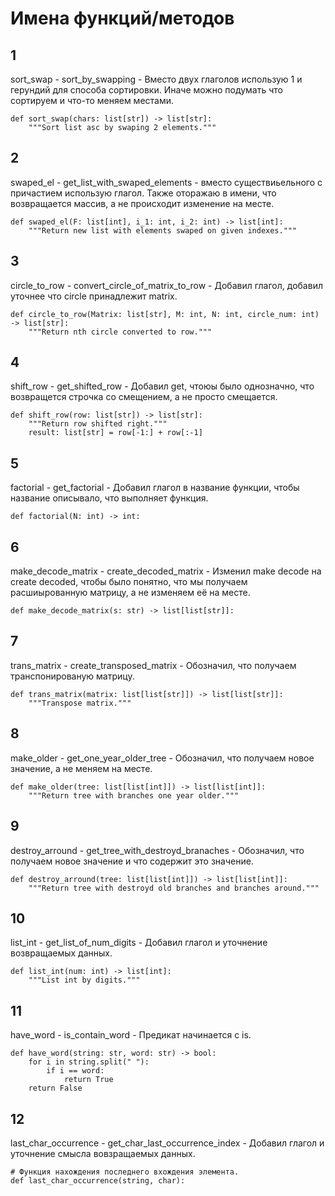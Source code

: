 # Имена функций/методов
## 1
sort_swap - sort_by_swapping - Вместо двух глаголов использую 1 и герундий для способа сортировки. Иначе можно подумать что сортируем и что-то меняем местами.  
```
def sort_swap(chars: list[str]) -> list[str]:
    """Sort list asc by swaping 2 elements."""
```
## 2
swaped_el - get_list_with_swaped_elements - вместо существиьельного с причастием использую глагол. Также оторажаю в имени, что возвращается массив, а не происходит изменение на месте.  
```
def swaped_el(F: list[int], i_1: int, i_2: int) -> list[int]:
    """Return new list with elements swaped on given indexes."""
```
## 3
circle_to_row - convert_circle_of_matrix_to_row - Добавил глагол, добавил уточнее что circle принадлежит matrix.  
```
def circle_to_row(Matrix: list[str], M: int, N: int, circle_num: int) -> list[str]:
    """Return nth circle converted to row."""
```
## 4
shift_row - get_shifted_row - Добавил get, чтоюы было однозначно, что возвращется строчка со смещением, а не просто смещается.  
```
def shift_row(row: list[str]) -> list[str]:
    """Return row shifted right."""
    result: list[str] = row[-1:] + row[:-1]
```
## 5
factorial - get_factorial - Добавил глагол в название функции, чтобы название описывало, что выполняет функция.  
```
def factorial(N: int) -> int:
```
## 6
make_decode_matrix - create_decoded_matrix - Изменил make decode на create decoded, чтобы было понятно, что мы получаем расшиырованную матрицу, а не изменяем её на месте.  
```
def make_decode_matrix(s: str) -> list[list[str]]:
```
## 7
trans_matrix - create_transposed_matrix - Обозначил, что получаем транспонированую матрицу.  
```
def trans_matrix(matrix: list[list[str]]) -> list[list[str]]:
    """Transpose matrix."""
```
## 8
make_older - get_one_year_older_tree - Обозначил, что получаем новое значение, а не меняем на месте.  
```
def make_older(tree: list[list[int]]) -> list[list[int]]:
    """Return tree with branches one year older."""
```
## 9
destroy_arround - get_tree_with_destroyd_branaches - Обозначил, что получаем новое значение и что содержит это значение.  
```
def destroy_arround(tree: list[list[int]]) -> list[list[int]]:
    """Return tree with destroyd old branches and branches around."""
```
## 10
list_int - get_list_of_num_digits - Добавил глагол и уточнение возвращаемых данных.
```
def list_int(num: int) -> list[int]:
    """List int by digits."""
```
## 11
have_word - is_contain_word - Предикат начинается с is.
```
def have_word(string: str, word: str) -> bool:
    for i in string.split(" "):
        if i == word:
            return True
    return False
```
## 12
last_char_occurrence - get_char_last_occurrence_index - Добавил глагол и уточнение смысла вовзращаемых данных.  
```
# Функция нахождения последнего вхождения элемента.
def last_char_occurrence(string, char):
```